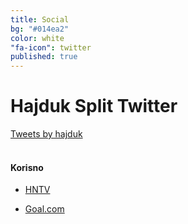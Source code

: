 ```yaml
---
title: Social
bg: "#014ea2"
color: white
"fa-icon": twitter
published: true
---
```


# **Hajduk Split Twitter**

<div id="mdiv">

<div id="twt" >
<a class="twitter-timeline" href="https://twitter.com/hajduk" data-tweet-limit="3" >Tweets by hajduk</a> <script async src="//platform.twitter.com/widgets.js" charset="utf-8"></script>
</div>


<div id="websi">
<br>
<h4 id="webs">Korisno</h4>

<ul>
  <li><a href="https://www.youtube.com/channel/UCdZuGHA8fV0oKQRCE4AYV0A/videos" target="_blank">HNTV</a></li>
</ul>

<ul>
  <li><a href="http://www.goal.com/hr/teams/croazia/hajduk-split/478?ICID=MP_TS_HDA_1" target="_blank">Goal.com</a></li>
</ul>

</div>
</div>














